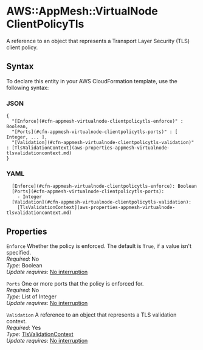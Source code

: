 # AWS::AppMesh::VirtualNode ClientPolicyTls<a name="aws-properties-appmesh-virtualnode-clientpolicytls"></a>

A reference to an object that represents a Transport Layer Security \(TLS\) client policy\.

## Syntax<a name="aws-properties-appmesh-virtualnode-clientpolicytls-syntax"></a>

To declare this entity in your AWS CloudFormation template, use the following syntax:

### JSON<a name="aws-properties-appmesh-virtualnode-clientpolicytls-syntax.json"></a>

```
{
  "[Enforce](#cfn-appmesh-virtualnode-clientpolicytls-enforce)" : Boolean,
  "[Ports](#cfn-appmesh-virtualnode-clientpolicytls-ports)" : [ Integer, ... ],
  "[Validation](#cfn-appmesh-virtualnode-clientpolicytls-validation)" : [TlsValidationContext](aws-properties-appmesh-virtualnode-tlsvalidationcontext.md)
}
```

### YAML<a name="aws-properties-appmesh-virtualnode-clientpolicytls-syntax.yaml"></a>

```
  [Enforce](#cfn-appmesh-virtualnode-clientpolicytls-enforce): Boolean
  [Ports](#cfn-appmesh-virtualnode-clientpolicytls-ports): 
    - Integer
  [Validation](#cfn-appmesh-virtualnode-clientpolicytls-validation): 
    [TlsValidationContext](aws-properties-appmesh-virtualnode-tlsvalidationcontext.md)
```

## Properties<a name="aws-properties-appmesh-virtualnode-clientpolicytls-properties"></a>

`Enforce`  <a name="cfn-appmesh-virtualnode-clientpolicytls-enforce"></a>
Whether the policy is enforced\. The default is `True`, if a value isn't specified\.  
*Required*: No  
*Type*: Boolean  
*Update requires*: [No interruption](https://docs.aws.amazon.com/AWSCloudFormation/latest/UserGuide/using-cfn-updating-stacks-update-behaviors.html#update-no-interrupt)

`Ports`  <a name="cfn-appmesh-virtualnode-clientpolicytls-ports"></a>
One or more ports that the policy is enforced for\.  
*Required*: No  
*Type*: List of Integer  
*Update requires*: [No interruption](https://docs.aws.amazon.com/AWSCloudFormation/latest/UserGuide/using-cfn-updating-stacks-update-behaviors.html#update-no-interrupt)

`Validation`  <a name="cfn-appmesh-virtualnode-clientpolicytls-validation"></a>
A reference to an object that represents a TLS validation context\.  
*Required*: Yes  
*Type*: [TlsValidationContext](aws-properties-appmesh-virtualnode-tlsvalidationcontext.md)  
*Update requires*: [No interruption](https://docs.aws.amazon.com/AWSCloudFormation/latest/UserGuide/using-cfn-updating-stacks-update-behaviors.html#update-no-interrupt)
